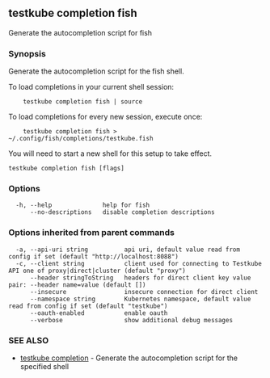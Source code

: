 <head>
  <meta name="docsearch:indexPrefix" content="reference-doc" />
</head>

## testkube completion fish

Generate the autocompletion script for fish

### Synopsis

Generate the autocompletion script for the fish shell.

To load completions in your current shell session:

```
	testkube completion fish | source
```

To load completions for every new session, execute once:

```
	testkube completion fish > ~/.config/fish/completions/testkube.fish
```

You will need to start a new shell for this setup to take effect.

```
testkube completion fish [flags]
```

### Options

```
  -h, --help              help for fish
      --no-descriptions   disable completion descriptions
```

### Options inherited from parent commands

```
  -a, --api-uri string          api uri, default value read from config if set (default "http://localhost:8088")
  -c, --client string           client used for connecting to Testkube API one of proxy|direct|cluster (default "proxy")
      --header stringToString   headers for direct client key value pair: --header name=value (default [])
      --insecure                insecure connection for direct client
      --namespace string        Kubernetes namespace, default value read from config if set (default "testkube")
      --oauth-enabled           enable oauth
      --verbose                 show additional debug messages
```

### SEE ALSO

- [testkube completion](testkube_completion.md) - Generate the autocompletion script for the specified shell
